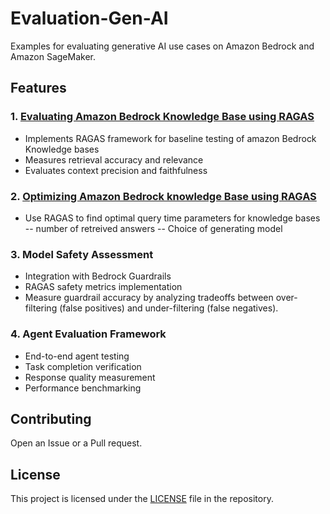 # Evaluation-Gen-AI
Examples for evaluating generative AI use cases on Amazon Bedrock and Amazon SageMaker.

## Features

### 1. [Evaluating Amazon Bedrock Knowledge Base using RAGAS](./knowledge_base_basic_ragas_evaluation.ipynb)
- Implements RAGAS framework for baseline testing of amazon Bedrock Knowledge bases
- Measures retrieval accuracy and relevance
- Evaluates context precision and faithfulness

### 2. [Optimizing Amazon Bedrock knowledge Base using RAGAS](./optimize_knowledge_using_ragas_evaluation.ipynb)
- Use RAGAS to find optimal query time parameters for knowledge bases
-- number of retreived answers
-- Choice of generating model

### 3. Model Safety Assessment
- Integration with Bedrock Guardrails
- RAGAS safety metrics implementation
- Measure guardrail accuracy by analyzing tradeoffs between over-filtering (false positives) and under-filtering (false negatives).

### 4. Agent Evaluation Framework
- End-to-end agent testing
- Task completion verification
- Response quality measurement
- Performance benchmarking

## Contributing
Open an Issue or a Pull request.

## License
This project is licensed under the [LICENSE](LICENSE) file in the repository.
```